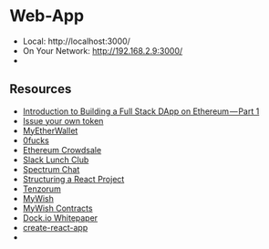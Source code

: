 # Web-App

*   Local:            http://localhost:3000/
*   On Your Network:  http://192.168.2.9:3000/
* 

## Resources
* [Introduction to Building a Full Stack DApp on Ethereum — Part 1](https://medium.com/coinmonks/a-gentle-intro-to-building-a-full-stack-dapp-on-ethereum-part-1-c1aedb11fcd2)
* [Issue your own token](https://medium.com/bitfwd/how-to-issue-your-own-token-on-ethereum-in-less-than-20-minutes-ac1f8f022793)
* [MyEtherWallet](https://www.myetherwallet.com/#contracts)
* [0fucks](https://raw.githubusercontent.com/bitfwdcommunity/Issue-your-own-ERC20-token/master/contracts/erc20_tutorial.sol)
* [Ethereum Crowdsale](https://www.ethereum.org/crowdsale)
* [Slack Lunch Club](https://blog.usejournal.com/slack-lunch-club-part-1-7-deep-dive-into-a-modern-web-app-d3eb980a215)
* [Spectrum Chat](https://github.com/CrowdArt/spectrum)
* [Structuring a React Project](https://blog.bitsrc.io/structuring-a-react-project-a-definitive-guide-ac9a754df5eb)
* [Tenzorum](https://tenzorum.org/)
* [MyWish](https://ropsten.etherscan.io/address/0x2c940e5088f8edee1d642036dee0dedadd392a4f)
* [MyWish Contracts](https://contracts.mywish.io/contracts/3040)
* [Dock.io Whitepaper](https://dock.io/whitepaper)
* [create-react-app](https://github.com/facebook/react)
* []()
